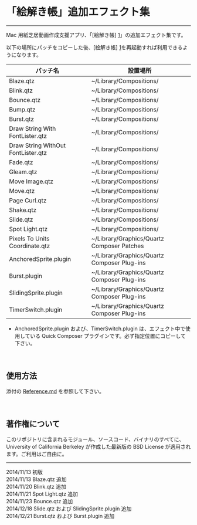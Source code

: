 「絵解き帳」追加エフェクト集
===============

----
Mac 用紙芝居動画作成支援アプリ、「[絵解き帳] [1]」の追加エフェクト集です。

以下の場所にパッチをコピーした後、[絵解き帳] [1]を再起動すれば利用できるようになります。

パッチ名| 設置場所
--------------------|----------
Blaze.qtz| ~/Library/Compositions/
Blink.qtz| ~/Library/Compositions/
Bounce.qtz| ~/Library/Compositions/
Bump.qtz| ~/Library/Compositions/
Burst.qtz| ~/Library/Compositions/
Draw String With FontLister.qtz| ~/Library/Compositions/
Draw String WithOut FontLister.qtz| ~/Library/Compositions/
Fade.qtz| ~/Library/Compositions/
Gleam.qtz| ~/Library/Compositions/
Move Image.qtz| ~/Library/Compositions/
Move.qtz| ~/Library/Compositions/
Page Curl.qtz| ~/Library/Compositions/
Shake.qtz| ~/Library/Compositions/
Slide.qtz| ~/Library/Compositions/
Spot Light.qtz| ~/Library/Compositions/
Pixels To Units Coordinate.qtz| ~/Library/Graphics/Quartz Composer Patches
AnchoredSprite.plugin| ~/Library/Graphics/Quartz Composer Plug-ins
Burst.plugin| ~/Library/Graphics/Quartz Composer Plug-ins
SlidingSprite.plugin| ~/Library/Graphics/Quartz Composer Plug-ins
TimerSwitch.plugin|~/Library/Graphics/Quartz Composer Plug-ins

* AnchoredSprite.plugin および、TimerSwitch.plugin は、エフェクト中で使用している Quick Composer プラグインです。必ず指定位置にコピーして下さい。

　
## 使用方法
添付の [Reference.md][2] を参照して下さい。

[1]:	http://nikyo.b.sourceforge.jp/%E4%BD%95%E3%81%9E%E3%80%81%E7%B5%B5%E8%A7%A3%E3%81%8D%E5%B8%B3/ "絵解き帳" 
[2]: Reference.md
　
## 著作権について

このリポジトリに含まれるモジュール、ソースコード、バイナリのすべてに、University of California Berkeley が作成した最新版の BSD License が適用されます。ご利用はご自由に。

----
2014/11/13 初版    
2014/11/13 Blaze.qtz 追加    
2014/11/20 Blink.qtz 追加    
2014/11/21 Spot Light.qtz 追加    
2014/11/23 Bounce.qtz 追加    
2014/12/18 Slide.qtz および SlidingSprite.plugin 追加    
2014/12/21 Burst.qtz および Burst.plugin 追加    
